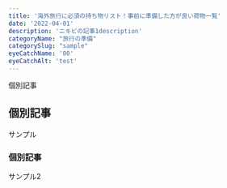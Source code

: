 ```yaml
---
title: '海外旅行に必須の持ち物リスト！事前に準備した方が良い荷物一覧'
date: '2022-04-01'
description: 'ニキビの記事1description'
categoryName: "旅行の準備"
categorySlug: "sample"
eyeCatchName: '00'
eyeCatchAlt: 'test'
---
```


個別記事

## 個別記事

サンプル

### 個別記事

サンプル2